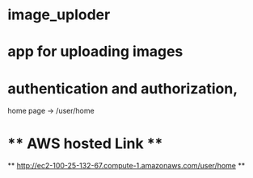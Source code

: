 # image_uploder
# app for uploading images 

# authentication and authorization, 
home page -> /user/home

# ** AWS hosted Link **
** http://ec2-100-25-132-67.compute-1.amazonaws.com/user/home **
